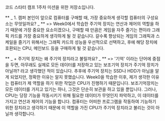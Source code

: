 코드 스타터 캠프 1주차 미션을 위한 저장소입니다.

**  _   1. 캠퍼 본인이 앞으로 컴퓨터를 구매할 때, 가장 중요하게 생각할 컴퓨터의 구성요소는 무엇일까요? _   **
            => Week0에서 학습한 주기억 장치는 연산과 제어의 역할을 하기 때문에 가장 중요한 요소이겠으나, 구매할 때 만큼은 게임을 자주 즐기는 편이라 그래픽 카드를 가장 중요하게 생각하게 될 것 같습니다. 갈수록 향상되는 게임의 그래픽과 스케일을 즐기기 위해서는 그래픽 카드의 성능을 우선적으로 선택하고, 후에 해당 장치에 호환되는 CPU, 메인보드 등을 구매하게 될 것 같습니다.

**  _   + 주기억 장치는 왜 주기억 장치라고 불릴까요? _   **
            => '기억' 이라는 단어에 중점을 두면, 아무래도 실제로 모든 데이터를 저장하고 있는 보조기억 장치가 주기억 장치가 아닐까? 라고 생각했던 적이 있습니다. 추후에 주기억 장치는 SSD나 HDD가 아님을 알게 되었지만, 정확한 이유는 알지 못했습니다. Week0을 학습한 이후, 제가 생각한 이유는 컴퓨터가 제 역할을 하기 위한 작업은 CPU가 진행하기 때문입니다. 보조기억장치는 모든 데이터를 가지고 있기는 하나, 그것은 단순히 보관을 하고 있을 뿐입니다. 그러나, CPU는 당장 기능을 작동시키기 위해 필요한 데이터가 무엇인지 파악하고, 이 데이터를 가지고 연산과 제어의 기능을 합니다. 컴퓨터는 어떠한 프로그램을 작동하여 기능하기 위한 장치라고 생각하기 때문에 이 역할을 가진 CPU가 주기억 장치라고 불리는 것이 아닐까 생각합니다.
